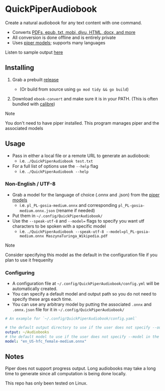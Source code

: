 # QuickPiperAudiobook

Create a natural audiobook for any text content with one command. 

 - Converts [PDFs, epub, txt, mobi, djvu, HTML, docx, and more](https://manual.calibre-ebook.com/generated/en/ebook-convert.html)
 - All conversion is done offline and is entirely private
 - Uses [piper models](https://rhasspy.github.io/piper-samples/); supports many languages

Listen to sample output [ here ](./examples/)

## Installing

1. Grab a prebuilt [release](https://github.com/C-Loftus/QuickPiperAudiobook/releases/)
    * (Or build from source using `go mod tidy && go build`)

2. Download `ebook-convert` and make sure it is in your PATH. (This is often bundled with [calibre](https://calibre-ebook.com/))

> [!NOTE]  
> You don't need to have piper installed. This program manages piper and the associated models


## Usage 

* Pass in either a local file or a remote URL to generate an audiobook: 
   * i.e. `./QuickPiperAudiobook test.txt`
* For a full list of options use the `--help` flag
   * i.e. `./QuickPiperAudiobook --help`

### Non-English / UTF-8

* Grab a model for the language of choice (.onnx and .json) from the [piper models](https://rhasspy.github.io/piper-samples/)
  * i.e. `pl_PL-gosia-medium.onnx` and corresponding `pl_PL-gosia-medium.onnx.json` (rename if needed)
* Put them in `~/.config/QuickPiperAudiobook/`
* Use the `--speak-utf-8` and `--model=`  flags to specify you want utf characters to be spoken with a specific model
  * i.e. `./QuickPiperAudiobook --speak-utf-8 --model=pl_PL-gosia-medium.onnx MaszynaTuringa_Wikipedia.pdf`

> [!NOTE]  
> Consider specifying this model as the default in the configuration file if you plan to use it frequenlty

### Configuring

* A configuration file at `~/.config/QuickPiperAudiobook/config.yml` will be automatically created. 
* You can specify a default model and output path so you do not need to specify these args each time.
* You can use any arbitrary model by putting the associated `.onnx` and `.onnx.json` file for it in `~/.config/QuickPiperAudiobook/`


```yml
# An example for `~/.config/QuickPiperAudiobook/config.yaml`

# the default output directory to use if the user does not specify --output in the cli args
output: ~/Audiobooks
# the default model to use if the user does not specify --model in the cli args
model: "en_US-hfc_female-medium.onnx"
```

## Notes

Piper does not support progress output. Long audiobooks may take a long time to generate since all computation is being done locally. 

This repo has only been tested on Linux.
